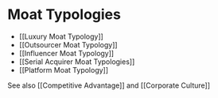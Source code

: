 # Moat Typologies


- [[Luxury Moat Typology]]
- [[Outsourcer Moat Typology]]
- [[Influencer Moat Typology]]
- [[Serial Acquirer Moat Typologies]]
- [[Platform Moat Typology]]





See also [[Competitive Advantage]] and [[Corporate Culture]]